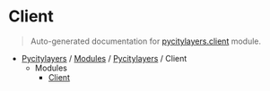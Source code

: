 # Client

> Auto-generated documentation for [pycitylayers.client](https://github.com/miladaghamohamadnia/pycitylayers/blob/main/pycitylayers/client/__init__.py) module.

- [Pycitylayers](../../README.md#pycitylayers) / [Modules](../../MODULES.md#pycitylayers-modules) / [Pycitylayers](../index.md#pycitylayers) / Client
    - Modules
        - [Client](client.md#client)
